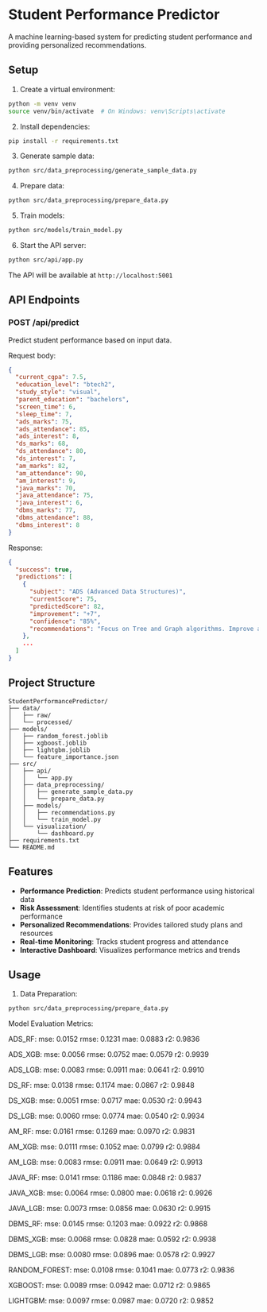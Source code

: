 # Student Performance Predictor

A machine learning-based system for predicting student performance and providing personalized recommendations.

## Setup

1. Create a virtual environment:
```bash
python -m venv venv
source venv/bin/activate  # On Windows: venv\Scripts\activate
```

2. Install dependencies:
```bash
pip install -r requirements.txt
```

3. Generate sample data:
```bash
python src/data_preprocessing/generate_sample_data.py
```

4. Prepare data:
```bash
python src/data_preprocessing/prepare_data.py
```

5. Train models:
```bash
python src/models/train_model.py
```

6. Start the API server:
```bash
python src/api/app.py
```

The API will be available at `http://localhost:5001`

## API Endpoints

### POST /api/predict
Predict student performance based on input data.

Request body:
```json
{
  "current_cgpa": 7.5,
  "education_level": "btech2",
  "study_style": "visual",
  "parent_education": "bachelors",
  "screen_time": 6,
  "sleep_time": 7,
  "ads_marks": 75,
  "ads_attendance": 85,
  "ads_interest": 8,
  "ds_marks": 68,
  "ds_attendance": 80,
  "ds_interest": 7,
  "am_marks": 82,
  "am_attendance": 90,
  "am_interest": 9,
  "java_marks": 70,
  "java_attendance": 75,
  "java_interest": 6,
  "dbms_marks": 77,
  "dbms_attendance": 88,
  "dbms_interest": 8
}
```

Response:
```json
{
  "success": true,
  "predictions": [
    {
      "subject": "ADS (Advanced Data Structures)",
      "currentScore": 75,
      "predictedScore": 82,
      "improvement": "+7",
      "confidence": "85%",
      "recommendations": "Focus on Tree and Graph algorithms. Improve attendance to enhance learning."
    },
    ...
  ]
}
```

## Project Structure

```
StudentPerformancePredictor/
├── data/
│   ├── raw/
│   └── processed/
├── models/
│   ├── random_forest.joblib
│   ├── xgboost.joblib
│   ├── lightgbm.joblib
│   └── feature_importance.json
├── src/
│   ├── api/
│   │   └── app.py
│   ├── data_preprocessing/
│   │   ├── generate_sample_data.py
│   │   └── prepare_data.py
│   ├── models/
│   │   ├── recommendations.py
│   │   └── train_model.py
│   └── visualization/
│       └── dashboard.py
├── requirements.txt
└── README.md
```

## Features

- **Performance Prediction**: Predicts student performance using historical data
- **Risk Assessment**: Identifies students at risk of poor academic performance
- **Personalized Recommendations**: Provides tailored study plans and resources
- **Real-time Monitoring**: Tracks student progress and attendance
- **Interactive Dashboard**: Visualizes performance metrics and trends

## Usage

1. Data Preparation:
```bash
python src/data_preprocessing/prepare_data.py
```



Model Evaluation Metrics:

ADS_RF:
mse: 0.0152
rmse: 0.1231
mae: 0.0883
r2: 0.9836

ADS_XGB:
mse: 0.0056
rmse: 0.0752
mae: 0.0579
r2: 0.9939

ADS_LGB:
mse: 0.0083
rmse: 0.0911
mae: 0.0641
r2: 0.9910

DS_RF:
mse: 0.0138
rmse: 0.1174
mae: 0.0867
r2: 0.9848

DS_XGB:
mse: 0.0051
rmse: 0.0717
mae: 0.0530
r2: 0.9943

DS_LGB:
mse: 0.0060
rmse: 0.0774
mae: 0.0540
r2: 0.9934

AM_RF:
mse: 0.0161
rmse: 0.1269
mae: 0.0970
r2: 0.9831

AM_XGB:
mse: 0.0111
rmse: 0.1052
mae: 0.0799
r2: 0.9884

AM_LGB:
mse: 0.0083
rmse: 0.0911
mae: 0.0649
r2: 0.9913

JAVA_RF:
mse: 0.0141
rmse: 0.1186
mae: 0.0848
r2: 0.9837

JAVA_XGB:
mse: 0.0064
rmse: 0.0800
mae: 0.0618
r2: 0.9926

JAVA_LGB:
mse: 0.0073
rmse: 0.0856
mae: 0.0630
r2: 0.9915

DBMS_RF:
mse: 0.0145
rmse: 0.1203
mae: 0.0922
r2: 0.9868

DBMS_XGB:
mse: 0.0068
rmse: 0.0828
mae: 0.0592
r2: 0.9938

DBMS_LGB:
mse: 0.0080
rmse: 0.0896
mae: 0.0578
r2: 0.9927

RANDOM_FOREST:
mse: 0.0108
rmse: 0.1041
mae: 0.0773
r2: 0.9836

XGBOOST:
mse: 0.0089
rmse: 0.0942
mae: 0.0712
r2: 0.9865

LIGHTGBM:
mse: 0.0097
rmse: 0.0987
mae: 0.0720
r2: 0.9852